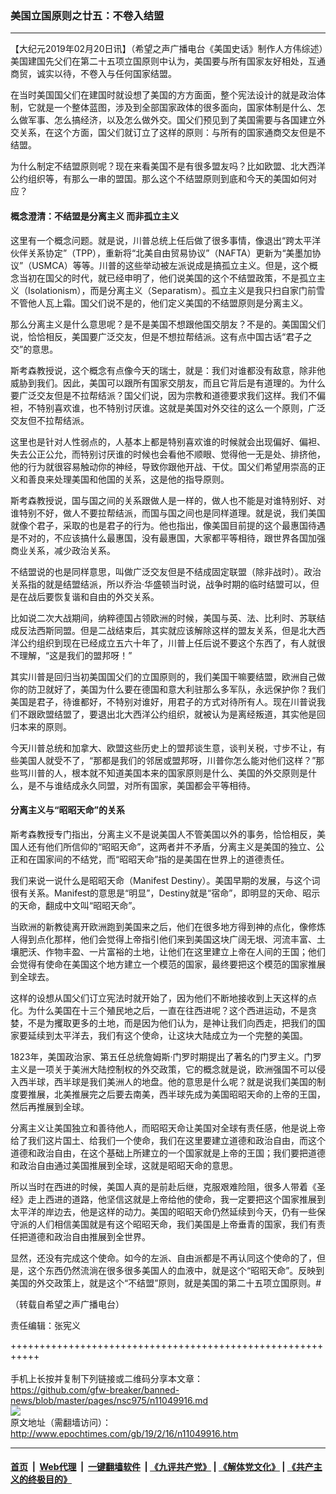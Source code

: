 ### 美国立国原则之廿五：不卷入结盟
------------------------

<p>
 【大纪元2019年02月20日讯】（希望之声广播电台《美国史话》制作人方伟综述）美国建国先父们在第二十五项立国原则中认为，美国要与所有国家友好相处，互通商贸，诚实以待，不卷入与任何国家结盟。
</p>
<p>
 在当时美国国父们在建国时就设想了美国的方方面面，整个宪法设计的就是政治体制，它就是一个整体蓝图，涉及到全部国家政体的很多面向，国家体制是什么、怎么做军事、怎么搞经济，以及怎么做外交。国父们预见到了美国需要与各国建立外交关系，在这个方面，国父们就订立了这样的原则：与所有的国家通商交友但是不结盟。
</p>
<p>
 为什么制定不结盟原则呢？现在来看美国不是有很多盟友吗？比如欧盟、北大西洋公约组织等，有那么一串的盟国。那么这个不结盟原则到底和今天的美国如何对应？
</p>
<h4>
 概念澄清：不结盟是分离主义 而非孤立主义
</h4>
<p>
 这里有一个概念问题。就是说，川普总统上任后做了很多事情，像退出“跨太平洋伙伴关系协定”（TPP），重新将“北美自由贸易协议”（NAFTA）更新为“美墨加协议”（USMCA）等等。川普的这些举动被左派说成是搞孤立主义。但是，这个概念当初在国父的时代，就已经申明了，他们说美国的这个不结盟政策，不是孤立主义（Isolationism），而是分离主义（Separatism）。孤立主义是我只扫自家门前雪不管他人瓦上霜。国父们说不是的，他们定义美国的不结盟原则是分离主义。
</p>
<p>
 那么分离主义是什么意思呢？是不是美国不想跟他国交朋友？不是的。美国国父们说，恰恰相反，美国要广泛交友，但是不想拉帮结派。这有点中国古话“君子之交”的意思。
</p>
<p>
 斯考森教授说，这个概念有点像今天的瑞士，就是：我们对谁都没有敌意，除非他威胁到我们。因此，美国可以跟所有国家交朋友，而且它背后是有道理的。为什么要广泛交友但是不拉帮结派？国父们说，因为宗教和道德要求我们这样。我们不偏袒，不特别喜欢谁，也不特别讨厌谁。这就是美国对外交往的这么一个原则，广泛交友但不拉帮结派。
</p>
<p>
 这里也是针对人性弱点的，人基本上都是特别喜欢谁的时候就会出现偏好、偏袒、失去公正公允，而特别讨厌谁的时候也会看他不顺眼、觉得他一无是处、排挤他，他的行为就很容易触动你的神经，导致你跟他开战、干仗。国父们希望用崇高的正义和善良来处理美国和他国的关系，这是他的指导原则。
</p>
<p>
 斯考森教授说，国与国之间的关系跟做人是一样的，做人也不能是对谁特别好、对谁特别不好，做人不要拉帮结派，而国与国之间也是同样道理。就是说，我们美国就像个君子，采取的也是君子的行为。他也指出，像美国目前提的这个最惠国待遇是不对的，不应该搞什么最惠国，没有最惠国，大家都平等相待，跟世界各国加强商业关系，减少政治关系。
</p>
<p>
 不结盟说的也是同样意思，叫做广泛交友但是不结成固定联盟（除非战时）。政治关系指的就是结盟结派，所以乔治‧华盛顿当时说，战争时期的临时结盟可以，但是在战后要恢复谐和自由的外交关系。
</p>
<p>
 比如说二次大战期间，纳粹德国占领欧洲的时候，美国与英、法、比利时、苏联结成反法西斯同盟。但是二战结束后，其实就应该解除这样的盟友关系，但是北大西洋公约组织到现在已经成立五六十年了，川普上任后说不要这个东西了，有人就很不理解，“这是我们的盟邦呀！”
</p>
<p>
 其实川普是回归当初美国国父们的立国原则的，我们美国干嘛要结盟，欧洲自己做你的防卫就好了，美国为什么要在德国和意大利驻那么多军队，永远保护你？我们美国是君子，待谁都好，不特别对谁好，用君子的方式对待所有人。现在川普说我们不跟欧盟结盟了，要退出北大西洋公约组织，就被认为是离经叛道，其实他是回归本来的原则。
</p>
<p>
 今天川普总统和加拿大、欧盟这些历史上的盟邦谈生意，谈判关税，寸步不让，有些美国人就受不了，“那都是我们的邻居或盟邦呀，川普你怎么能对他们这样？”那些骂川普的人，根本就不知道美国本来的国家原则是什么、美国的外交原则是什么，是不与谁结成永久同盟，对所有国家，美国都会平等相待。
</p>
<h4>
 分离主义与“昭昭天命”的关系
</h4>
<p>
 斯考森教授专门指出，分离主义不是说美国人不管美国以外的事务，恰恰相反，美国人还有他们所信仰的“昭昭天命”，这两者并不矛盾，分离主义是美国的独立、公正和在国家间的不结党，而“昭昭天命”指的是美国在世界上的道德责任。
</p>
<p>
 我们来说一说什么是昭昭天命（Manifest Destiny）。美国早期的发展，与这个词很有关系。Manifest的意思是“明显”，Destiny就是“宿命”，即明显的天命、昭示的天命，翻成中文叫“昭昭天命”。
</p>
<p>
 当欧洲的新教徒离开欧洲跑到美国来之后，他们在很多地方得到神的点化，像修炼人得到点化那样，他们会觉得上帝指引他们来到美国这块广阔无垠、河流丰富、土壤肥沃、作物丰盈、一片富裕的土地，让他们在这里建立上帝在人间的王国；他们会觉得有使命在美国这个地方建立一个模范的国家，最终要把这个模范的国家推展到全球去。
</p>
<p>
 这样的设想从国父们订立宪法时就开始了，因为他们不断地接收到上天这样的点化。为什么美国在十三个殖民地之后，一直在往西进呢？这个西进运动，不是贪婪，不是为攫取更多的土地，而是因为他们认为，是神让我们向西走，把我们的国家要延续到太平洋去，我们有这个使命，让这块大陆成立为一个完整的美国。
</p>
<p>
 1823年，美国政治家、第五任总统詹姆斯‧门罗时期提出了著名的门罗主义。门罗主义是一项关于美洲大陆控制权的外交政策，它的概念就是说，欧洲强国不可以侵入西半球，西半球是我们美洲人的地盘。他的意思是什么呢？就是说我们美国的制度要推展，北美推展完之后要去南美，西半球先成为美国昭昭天命的上帝的王国，然后再推展到全球。
</p>
<p>
 分离主义让美国独立和善待他人，而昭昭天命让美国对全球有责任感，他是说上帝给了我们这片国土、给我们一个使命，我们在这里要建立道德和政治自由，而这个道德和政治自由，在这个基础上所建立的一个国家就是上帝的王国；我们要把道德和政治自由通过美国推展到全球，这就是昭昭天命的意思。
</p>
<p>
 所以当时在西进的时候，美国人真的是前赴后继，克服艰难险阻，很多人带着《圣经》走上西进的道路，他坚信这就是上帝给他的使命，我一定要把这个国家推展到太平洋的岸边去，他是这样的动力。美国的昭昭天命仍然延续到今天，仍有一些保守派的人们相信美国就是有这个昭昭天命，我们美国是上帝垂青的国家，我们有责任把道德和政治自由推展到全世界。
</p>
<p>
 显然，还没有完成这个使命。如今的左派、自由派都是不再认同这个使命的了，但是，这个东西仍然流淌在很多很多美国人的血液中，就是这个“昭昭天命”。反映到美国的外交政策上，就是这个“不结盟”原则，就是美国的第二十五项立国原则。#
</p>
<p>
 （转载自希望之声广播电台）
</p>
<p>
 责任编辑：张宪义
</p>

+++++++++++++++++++++++++++++++++++++++++++++++++++++++++++<br/><br/>
手机上长按并复制下列链接或二维码分享本文章：<br/>
https://github.com/gfw-breaker/banned-news/blob/master/pages/nsc975/n11049916.md <br/>
<a href='https://github.com/gfw-breaker/banned-news/blob/master/pages/nsc975/n11049916.md'><img src='https://github.com/gfw-breaker/banned-news/blob/master/pages/nsc975/n11049916.md.png'/></a> <br/>
原文地址（需翻墙访问）：http://www.epochtimes.com/gb/19/2/16/n11049916.htm


------------------------
#### [首页](https://github.com/gfw-breaker/banned-news/blob/master/README.md) &nbsp;|&nbsp; [Web代理](https://github.com/labour-camp/helloworld) &nbsp;|&nbsp; [一键翻墙软件](https://github.com/gfw-breaker/nogfw/blob/master/README.md) &nbsp;| [《九评共产党》](https://github.com/gfw-breaker/9ping.md/blob/master/README.md#九评之一评共产党是什么) | [《解体党文化》](https://github.com/gfw-breaker/jtdwh.md/blob/master/README.md) | [《共产主义的终极目的》](https://github.com/gfw-breaker/gczydzjmd.md/blob/master/README.md)

